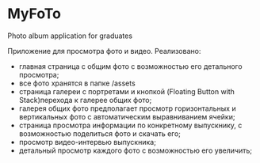 # MyFoTo
 Photo album application for graduates

Приложение для просмотра фото и видео.
Реализовано:
- главная страница с общим фото с возможностью его детального просмотра;
- все фото хранятся в папке /assets
- страница галереи с портретами и кнопкой (Floating Button with Stack)перехода к галерее общих фото;
- галерея общих фото предполагает просмотр горизонтальных и вертикальных фото с автоматическим выравниванием ячейки;
- страница просмотра информации по конкретному выпускнику, с возможностью поделиться фото и скачать его;
- просмотр видео-интервью выпускника;
- детальный просмотр каждого фото с возможностью его увеличить;
